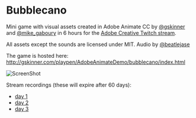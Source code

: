 # Bubblecano
Mini game with visual assets created in Adobe Animate CC by [@gskinner](https://twitter.com/gskinner) and [@mike_gaboury](https://twitter.com/mike_gaboury) in 6 hours for the  [Adobe Creative Twitch stream](http://www.twitch.tv/adobe).

All assets except the sounds are licensed under MIT. Audio by [@beatlejase](https://twitter.com/beatlejase/)

The game is hosted here:
http://gskinner.com/playpen/AdobeAnimateDemo/bubblecano/index.html

![ScreenShot](https://raw.githubusercontent.com/CreateJS/AdobeAnimateDemo/master/Bubblecano/README_1.jpg)

Stream recordings (these will expire after 60 days):
* [day 1](http://www.twitch.tv/adobe/v/42789933?t=03h03m37s)
* [day 2](http://www.twitch.tv/adobe/v/43264835)
* [day 3](http://www.twitch.tv/adobe/v/43561636)